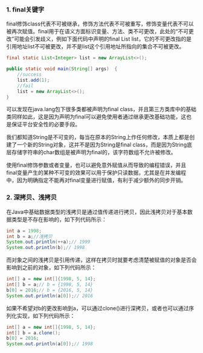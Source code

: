 ### 1. final关键字
final修饰class代表不可被继承，修饰方法代表不可被重写，修饰变量代表不可以被再次赋值。final用于在语义方面标识变量、方法、类不可更改，此处的“不可更改”可能会引发歧义，例如下面代码中声明的final List list，它的不可更改指的是引用地址list不可被更改，并不是list这个引用地址所指向的集合不可被更改。
```java
final static List<Integer> list = new ArrayList<>();

public static void main(String[] args)  {
	//success
	list.add(1);
	//fail
	list = new ArrayList<>();
}
```
可以发现在java.lang包下很多类都被声明为final class，并且第三方类库中的基础类同样如此，这是因为声明为final可以避免使用者通过继承更改基础功能，这也是保证平台安全性的必要手段。  

我们都知道String是不可变的，每当在原本的String上作任何修改，本质上都是创建了一个新的String对象，这并不是因为String是final class，而是因为String底层存储字符串的char数组是被声明为final的，该字符数组不允许被修改。  

使用final修饰参数或者变量，也可以避免意外赋值从而导致的编程错误，并且final变量产生的某种不可变的效果可以用于保护只读数据，尤其是在并发编程中，因为明确指定不能再对final变量进行赋值，有利于减少额外的同步开销。

### 2. 深拷贝、浅拷贝
在Java中基础数据类型的浅拷贝是通过值传递进行拷贝，因此浅拷贝对于基本数据类型是不存在影响的，如下列代码所示：
```java
int a = 1998;
int b = a;//浅拷贝
System.out.println(++a);// 1999
System.out.println(b);// 1998
```
而对象之间的浅拷贝是引用传递，这样在拷贝时就要考虑清楚被赋值的对象是否会影响到之前的对象，如下列代码所示：
```java
int[] a = new int[]{1998, 5, 14};
int[] b = a;// b = {1998, 5, 14}
b[0] = 2016;// b = {2016, 5, 14}
System.out.println(a[0]);// 2016
```
如果不希望对b的更改影响到a，可以通过clone()进行深拷贝，或者也可以通过序列化实现，如下列代码所示：
```java
int[] a = new int[]{1998, 5, 14};
int[] b = a.clone();
b[0] = 2016;
System.out.println(a[0]);// 1998
```